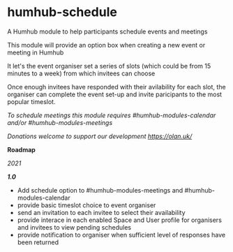 # humhub-schedule
A Humhub module to help participants schedule events and meetings


This module will provide an option box when creating a new event or meeting in Humhub

It let's the event organiser set a series of slots (which could be from 15 minutes to a week) from which invitees can choose

Once enough invitees have responded with their avilability for each slot, the organiser can complete the event set-up and invite paricipants to the most popular timeslot.

*To schedule meetings this module requires #humhub-modules-calendar and/or #humhub-modules-meetings*

*Donations welcome to support our development https://olan.uk/*

**Roadmap**

*2021*

***1.0***

- Add schedule option to #humhub-modules-meetings and #humhub-modules-calendar
- provide basic timeslot choice to event organiser
- send an invitation to each invitee to select their availability
- provide interace in each enabled Space and User profile for organisers and invitees to view pending schedules
- provide notification to organiser when sufficient level of responses have been returned



